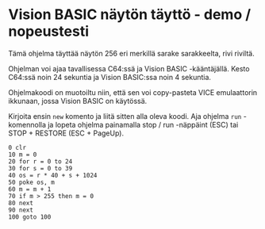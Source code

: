 # Vision BASIC näytön täyttö - demo / nopeustesti

Tämä ohjelma täyttää näytön 256 eri merkillä sarake sarakkeelta, rivi riviltä.

Ohjelman voi ajaa tavallisessa C64:ssä ja Vision BASIC -kääntäjällä. Kesto C64:ssä noin 24 sekuntia ja Vision BASIC:ssa noin 4 sekuntia.

Ohjelmakoodi on muotoiltu niin, että sen voi copy-pasteta VICE emulaattorin ikkunaan, jossa Vision BASIC on käytössä.

Kirjoita ensin `new` komento ja liitä sitten alla oleva koodi. Aja ohjelma `run` -komennolla ja lopeta ohjelma painamalla stop / run -näppäint (ESC) tai STOP + RESTORE (ESC + PageUp).

```
0 clr
10 m = 0
20 for r = 0 to 24
30 for s = 0 to 39
40 os = r * 40 + s + 1024
50 poke os, m
60 m = m + 1
70 if m > 255 then m = 0
80 next
90 next
100 goto 100

```

